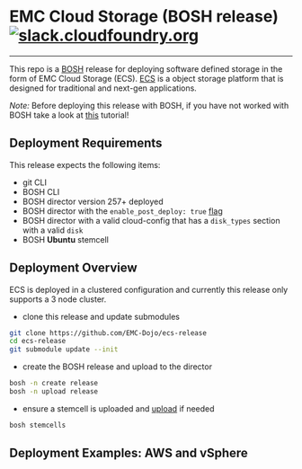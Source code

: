 # EMC Cloud Storage (BOSH release) [![slack.cloudfoundry.org](https://slack.cloudfoundry.org/badge.svg)](https://slack.cloudfoundry.org)

----
This repo is a [BOSH](https://github.com/cloudfoundry/bosh) release for
deploying software defined storage in the form of EMC Cloud Storage (ECS).
[ECS](https://www.emc.com/en-us/storage/ecs/index.htm) is a object storage platform that is designed for traditional and next-gen applications.

*Note:* Before deploying this release with BOSH, if you have not worked with BOSH take a look at [this](https://bit.ly/learn-bosh) tutorial!


## Deployment Requirements
This release expects the following items:
- git CLI
- BOSH CLI
- BOSH director version 257+ deployed
- BOSH director with the `enable_post_deploy: true` [flag](https://bosh.io/jobs/director?source=github.com/cloudfoundry/bosh#p=director.enable_post_deploy)
- BOSH director with a valid cloud-config that has a `disk_types` section with a valid `disk`
- BOSH **Ubuntu** stemcell

## Deployment Overview

ECS is deployed in a clustered configuration and currently this release only supports a 3 node cluster.

- clone this release and update submodules

```bash
git clone https://github.com/EMC-Dojo/ecs-release
cd ecs-release
git submodule update --init
```

- create the BOSH release and upload to the director

```bash
bosh -n create release
bosh -n upload release
```

- ensure a stemcell is uploaded and [upload](http://bosh.cloudfoundry.org/stemcells/) if needed 

```bash
bosh stemcells
````


## Deployment Examples: AWS and vSphere

